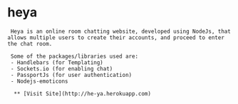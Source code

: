 # heya
     Heya is an online room chatting website, developed using NodeJs, that allows multiple users to create their accounts, and proceed to enter the chat room.
     
     Some of the packages/libraries used are:
     - Handlebars (for Templating)
     - Sockets.io (for enabling chat)
     - PassportJs (for user authentication)
     - Nodejs-emoticons 
     
      ** [Visit Site](http://he-ya.herokuapp.com)
